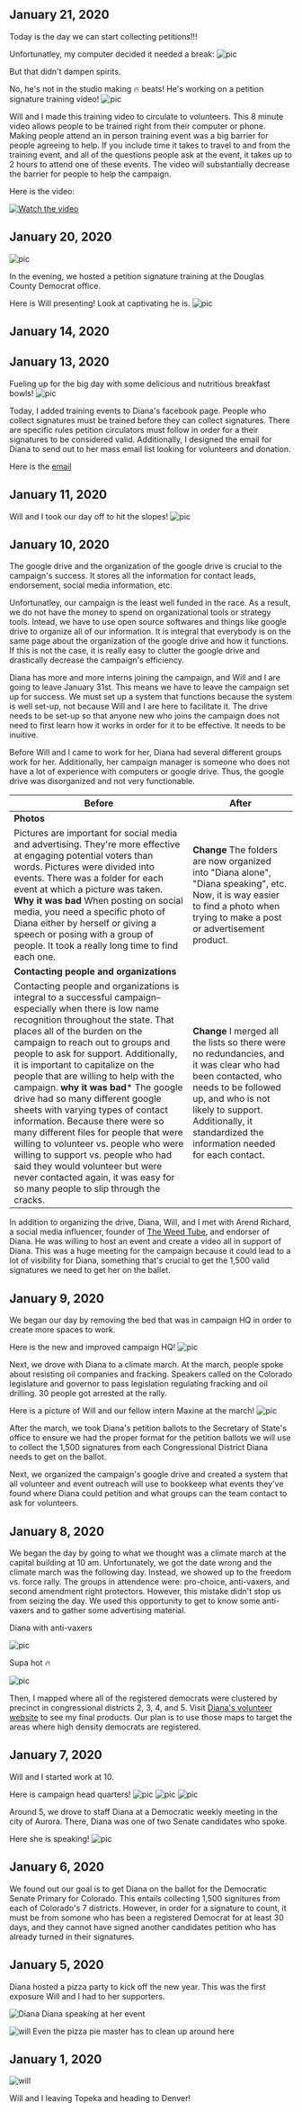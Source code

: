 ## January 21, 2020

Today is the day we can start collecting petitions!!!

Unfortunatley, my computer decided it needed a break:
![pic](77440FBF-2F74-448D-9B77-BDE16F338D9B_1_105_c.jpeg)

But that didn't dampen spirits.

No, he's not in the studio making :fire: beats! He's working on a petition signature training video!
![pic](1941D2FB-0634-484E-9B2C-E0E08177AAA5_1_105_c.jpeg)

Will and I made this training video to circulate to volunteers. This 8 minute video allows people to be trained right from their computer or phone. Making people attend an in person training event was a big barrier for people agreeing to help. If you include time it takes to travel to and from the training event, and all of the questions people ask at the event, it takes up to 2 hours to attend one of these events. The video will substantially decrease the barrier for people to help the campaign.

Here is the video: 

[![Watch the video](https://img.youtube.com/vi/W3pY1WYrXmk/maxresdefault.jpg)](https://youtu.be/W3pY1WYrXmk)


## January 20, 2020

![pic](B6A07ED5-7EE5-4E1B-AD8D-E25B3AC62E04_1_105_c.jpeg)

In the evening, we hosted a petition signature training at the Douglas County Democrat office.

Here is Will presenting! Look at captivating he is.
![pic](7D9F230F-468C-4139-997F-6C0081FCAD80_1_105_c.jpeg)

## January 14, 2020



## January 13, 2020

Fueling up for the big day with some delicious and nutritious breakfast bowls!
![pic](C80D1F34-A384-4DF5-BFDA-0DE33D13FF55_1_105_c.jpeg)

Today, I added training events to Diana's facebook page. People who collect signatures must be trained before they can collect signatures. There are specific rules petition circulators must follow in order for a their signatures to be considered valid. Additionally, I designed the email for Diana to send out to her mass email list looking for volunteers and donation. 

Here is the [email](mailerlite1.pdf)

## January 11, 2020

Will and I took our day off to hit the slopes!
![pic](UNADJUSTEDNONRAW_thumb_22bf.jpg)

## January 10, 2020

The google drive and the organization of the google drive is crucial to the campaign's success. It stores all the information for contact leads, endorsement, social media information, etc. 

Unfortunatley, our campaign is the least well funded in the race. As a result, we do not have the money to spend on organizational tools or strategy tools. Intead, we have to use open source softwares and things like google drive to organize all of our information. It is integral that everybody is on the same page about the organization of the google drive and how it functions. If this is not the case, it is really easy to clutter the google drive and drastically decrease the campaign's efficiency. 

Diana has more and more interns joining the campaign, and Will and I are going to leave January 31st. This means we have to leave the campaign set up for success. We must set up a system that functions because the system is well set-up, not because Will and I are here to facilitate it. The drive needs to be set-up so that anyone new who joins the campaign does not need to first learn how it works in order for it to be effective. It needs to be inuitive.

Before Will and I came to work for her, Diana had several different groups work for her. Additionally, her campaign manager is someone who does not have a lot of experience with computers or google drive. Thus, the google drive was disorganized and not very functionable.

| Before      | After |
| ----------- | ----------- |
| **Photos** 
Pictures are important for social media and advertising. They're more effective at engaging potential voters than words.  Pictures were divided into events. There was a folder for each event at which a picture was taken. **Why it was bad** When posting on social media, you need a specific photo of Diana either by herself or giving a speech or posing with a group of people. It took a really long time to find each one.     | **Change**  The folders are now organized into "Diana alone", "Diana speaking", etc. Now, it is way easier to find a photo when trying to make a post or advertisement product.      |
| **Contacting people and organizations**
| Contacting people and organizations is integral to a successful campaign– especially when there is low name recognition throughout the state. That places all of the burden on the campaign to reach out to groups and people to ask for support. Additionally, it is important to capitalize on the people that are willing to help with the campaign. **why it was bad*** The google drive had so many different google sheets with varying types of contact information. Because there were so many different files for people that were willing to volunteer vs. people who were willing to support vs. people who had said they would volunteer but were never contacted again, it was easy for so many people to slip through the cracks.    | **Change** I merged all the lists so there were no redundancies, and it was clear who had been contacted, who needs to be followed up, and who is not likely to support. Additionally, it standardized the information needed for each contact.        |

In addition to organizing the drive, Diana, Will, and I met with Arend Richard, a social media influencer, founder of [The Weed Tube](https://www.theweedtube.com/), and endorser of Diana. He was willing to host an event and create a video all in support of Diana. This was a huge meeting for the campaign because it could lead to a lot of visibility for Diana, something that's crucial to get the 1,500 valid signatures we need to get her on the ballet. 

## January 9, 2020

We began our day by removing the bed that was in campaign HQ in order to create more spaces to work. 

Here is the new and improved campaign HQ!
![pic](UNADJUSTEDNONRAW_mini_22b5.jpg)

Next, we drove with Diana to a climate march. At the march, people spoke about resisting oil companies and fracking. Speakers called on the Colorado legislature and governor to pass legislation regulating fracking and oil drilling.  30 people got arrested at the rally.

Here is a picture of Will and our fellow intern Maxine at the march!
![pic](UNADJUSTEDNONRAW_thumb_2284.jpg)

After the march, we took Diana's petition ballots to the Secretary of State's office to ensure we had the proper format for the petition ballots we will use to collect the 1,500 signatures from each Congressional District Diana needs to get on the ballot.

Next, we organized the campaign's google drive and created a system that all volunteer and event outreach will use to bookkeep what events they've found where Diana could petition and what groups can the team contact to ask for volunteers.



## January 8, 2020

We began the day by going to what we thought was a climate march at the capital building at 10 am. Unfortunately, we got the date wrong and the climate march was the following day. Instead, we showed up to the freedom vs. force rally. The groups in attendence were: pro-choice, anti-vaxers, and second amendment right protectors. However, this mistake didn't stop us from seizing the day. We used this opportunity to get to know some anti-vaxers and to gather some advertising material.

Diana with anti-vaxers

![pic](20200108_102705.jpg)

Supa hot :fire: 

![pic](UNADJUSTEDNONRAW_thumb_2273.jpg)

Then, I mapped where all of the registered democrats were clustered by precinct in congressional districts 2, 3, 4, and 5. Visit [Diana's volunteer website](https://dianaforcolorado.github.io/volunteer.github.io/) to see my final products. Our plan is to use those maps to target the areas where high density democrats are registered.


## January 7, 2020

Will and I started work at 10.

Here is campaign head quarters!
![pic](UNADJUSTEDNONRAW_thumb_227f.jpg)
![pic](UNADJUSTEDNONRAW_thumb_2280.jpg)
![pic](UNADJUSTEDNONRAW_thumb_2281.jpg)

Around 5, we drove to staff Diana at a Democratic weekly meeting in the city of Aurora. There, Diana was one of two Senate candidates who spoke. 


Here she is speaking!
![pic](UNADJUSTEDNONRAW_thumb_225f.jpg)


## January 6, 2020

We found out our goal is to get Diana on the ballot for the Democratic Senate Primary for Colorado. This entails collecting 1,500 signitures from each of Colorado's 7 districts. However, in order for a signature to count, it must be from somone who has been a registered Democrat for at least 30 days, and they cannot have signed another candidates petition who has already turned in their signatures. 

## January 5, 2020


Diana hosted a pizza party to kick off the new year. This was the first exposure Will and I had to her supporters. 

![Diana](UNADJUSTEDNONRAW_thumb_2218.jpg)
Diana speaking at her event 

![will](UNADJUSTEDNONRAW_thumb_221e.jpg)
Even the pizza pie master has to clean up around here

## January 1, 2020


![will](UNADJUSTEDNONRAW_thumb_21e8.jpg)

Will and I leaving Topeka and heading to Denver!















